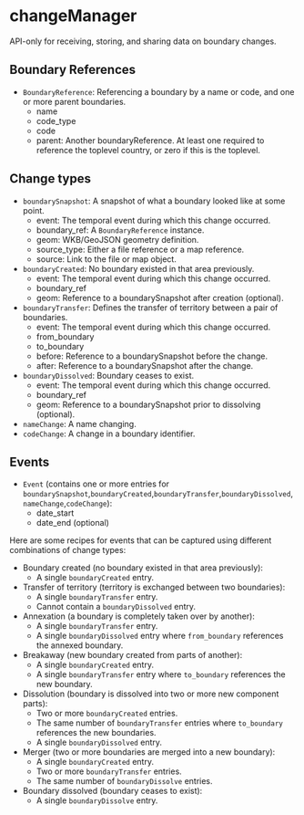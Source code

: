 # changeManager

API-only for receiving, storing, and sharing data on boundary changes. 

## Boundary References

- `BoundaryReference`:
  Referencing a boundary by a name or code, and one or more parent boundaries.
  - name
  - code_type
  - code
  - parent: Another boundaryReference. At least one required to reference the toplevel country, or zero if this is the toplevel. 

## Change types

- `boundarySnapshot`: A snapshot of what a boundary looked like at some point.
  - event: The temporal event during which this change occurred.
  - boundary_ref: A `BoundaryReference` instance.
  - geom: WKB/GeoJSON geometry definition.
  - source_type: Either a file reference or a map reference.
  - source: Link to the file or map object.
- `boundaryCreated`: No boundary existed in that area previously.
  - event: The temporal event during which this change occurred.
  - boundary_ref
  - geom: Reference to a boundarySnapshot after creation (optional).
- `boundaryTransfer`: Defines the transfer of territory between a pair of boundaries.
  - event: The temporal event during which this change occurred.
  - from_boundary
  - to_boundary
  - before: Reference to a boundarySnapshot before the change.
  - after: Reference to a boundarySnapshot after the change.
- `boundaryDissolved`: Boundary ceases to exist.
  - event: The temporal event during which this change occurred.
  - boundary_ref
  - geom: Reference to a boundarySnapshot prior to dissolving (optional).
- `nameChange`: A name changing.
- `codeChange`: A change in a boundary identifier.

## Events

- `Event` (contains one or more entries for `boundarySnapshot`,`boundaryCreated`,`boundaryTransfer`,`boundaryDissolved`,`nameChange`,`codeChange`):
  - date_start
  - date_end (optional)

Here are some recipes for events that can be captured using different combinations of change types:

- Boundary created (no boundary existed in that area previously):
  - A single `boundaryCreated` entry.
- Transfer of territory (territory is exchanged between two boundaries):
  - A single `boundaryTransfer` entry.
  - Cannot contain a `boundaryDissolved` entry.
- Annexation (a boundary is completely taken over by another):
  - A single `boundaryTransfer` entry.
  - A single `boundaryDissolved` entry where `from_boundary` references the annexed boundary.
- Breakaway (new boundary created from parts of another):
  - A single `boundaryCreated` entry.
  - A single `boundaryTransfer` entry where `to_boundary` references the new boundary.
- Dissolution (boundary is dissolved into two or more new component parts):
  - Two or more `boundaryCreated` entries.
  - The same number of `boundaryTransfer` entries where `to_boundary` references the new boundaries.
  - A single `boundaryDissolved` entry.
- Merger (two or more boundaries are merged into a new boundary):
  - A single `boundaryCreated` entry.
  - Two or more `boundaryTransfer` entries.
  - The same number of `boundaryDissolve` entries.
- Boundary dissolved (boundary ceases to exist):
  - A single `boundaryDissolve` entry.
